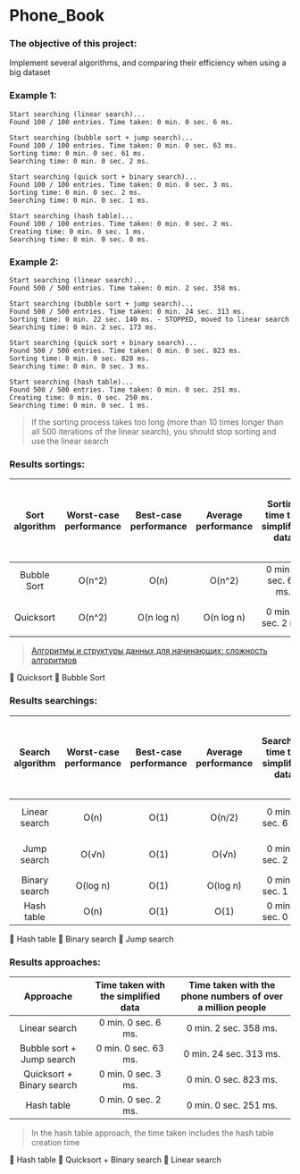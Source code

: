 # Phone_Book
### The objective of this project:
Implement several algorithms, and comparing their efficiency when using a big dataset
### Example 1:
```
Start searching (linear search)...
Found 100 / 100 entries. Time taken: 0 min. 0 sec. 6 ms.

Start searching (bubble sort + jump search)...
Found 100 / 100 entries. Time taken: 0 min. 0 sec. 63 ms.
Sorting time: 0 min. 0 sec. 61 ms.
Searching time: 0 min. 0 sec. 2 ms.

Start searching (quick sort + binary search)...
Found 100 / 100 entries. Time taken: 0 min. 0 sec. 3 ms.
Sorting time: 0 min. 0 sec. 2 ms.
Searching time: 0 min. 0 sec. 1 ms.

Start searching (hash table)...
Found 100 / 100 entries. Time taken: 0 min. 0 sec. 2 ms.
Creating time: 0 min. 0 sec. 1 ms.
Searching time: 0 min. 0 sec. 0 ms.
```
### Example 2:
```
Start searching (linear search)...
Found 500 / 500 entries. Time taken: 0 min. 2 sec. 358 ms.

Start searching (bubble sort + jump search)...
Found 500 / 500 entries. Time taken: 0 min. 24 sec. 313 ms.
Sorting time: 0 min. 22 sec. 140 ms. - STOPPED, moved to linear search
Searching time: 0 min. 2 sec. 173 ms.

Start searching (quick sort + binary search)...
Found 500 / 500 entries. Time taken: 0 min. 0 sec. 823 ms.
Sorting time: 0 min. 0 sec. 820 ms.
Searching time: 0 min. 0 sec. 3 ms.

Start searching (hash table)...
Found 500 / 500 entries. Time taken: 0 min. 0 sec. 251 ms.
Creating time: 0 min. 0 sec. 250 ms.
Searching time: 0 min. 0 sec. 1 ms.
```
>If the sorting process takes too long (more than 10 times longer than all 500 iterations of the linear search), you should stop sorting and use the linear search
### Results sortings:
|Sort algorithm|Worst-case performance|Best-case performance|Average performance|Sorting time the simplified data|Sorting time the phone numbers of over a million people|
|:------------:|:--------------------:|:-------------------:|:-----------------:|:------------------------------:|:-----------------------------------------------------:|
|Bubble Sort   |O(n^2)                |O(n)                 |O(n^2)             |0 min. 0 sec. 61 ms.            |> 0 min. 22 sec. 140 ms.                               |
|Quicksort     |O(n^2)                |O(n log n)           |O(n log n)         |0 min. 0 sec. 2 ms.             |0 min. 0 sec. 820 ms.                                  |
> [Алгоритмы и структуры данных для начинающих: сложность алгоритмов](https://tproger.ru/translations/algorithms-and-data-structures/)

:1st_place_medal: Quicksort
:2nd_place_medal: Bubble Sort
### Results searchings:
|Search algorithm|Worst-case performance|Best-case performance|Average performance|Searching time the simplified data|Searching time the phone numbers of over a million people|
|:--------------:|:--------------------:|:-------------------:|:-----------------:|:--------------------------------:|:-------------------------------------------------------:|
|Linear search   |O(n)                  |O(1)                 |O(n/2)             |0 min. 0 sec. 6 ms.               |0 min. 2 sec. 358 ms.                                    |
|Jump search     |O(√n)                 |O(1)                 |O(√n)              |0 min. 0 sec. 2 ms.               |0 min. 2 sec. 173 ms.                                    |
|Binary search   |O(log n)              |O(1)                 |O(log n)           |0 min. 0 sec. 1 ms.               |0 min. 0 sec. 3 ms.                                      |
|Hash table      |O(n)                  |O(1)                 |O(1)               |0 min. 0 sec. 0 ms.               |0 min. 0 sec. 1 ms.                                      |

:1st_place_medal: Hash table
:2nd_place_medal: Binary search
:3rd_place_medal: Jump search
### Results approaches:
|Approache                |Time taken with the simplified data|Time taken with the phone numbers of over a million people|
|:-----------------------:|:---------------------------------:|:--------------------------------------------------------:|
|Linear search            |0 min. 0 sec. 6 ms.                |0 min. 2 sec. 358 ms.                                     |
|Bubble sort + Jump search                  |0 min. 0 sec. 63 ms.               |0 min. 24 sec. 313 ms.                                      |
|Quicksort + Binary search|0 min. 0 sec. 3 ms.                |0 min. 0 sec. 823 ms.                                     |
|Hash table               |0 min. 0 sec. 2 ms.                |0 min. 0 sec. 251 ms.                                     |
>In the hash table approach, the time taken includes the hash table creation time

:1st_place_medal: Hash table
:2nd_place_medal: Quicksort + Binary search
:3rd_place_medal: Linear search
